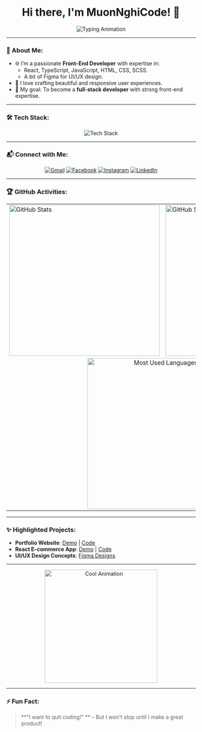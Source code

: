<h1 align="center">Hi there, I'm MuonNghiCode! 👋</h1>

<p align="center">
  <img src="https://readme-typing-svg.demolab.com?font=Fira+Code&weight=500&size=24&pause=1000&color=4A90E2&center=true&vCenter=true&width=435&lines=Front-End+Developer;React%2C+TypeScript+Enthusiast;Crafting+Responsive+Websites;I+Want+To+Quit!" alt="Typing Animation" />
</p>

---

### 🌟 About Me:
- 🌐 I’m a passionate **Front-End Developer** with expertise in:
  - React, TypeScript, JavaScript, HTML, CSS, SCSS.
  - A bit of Figma for UI/UX design.
- 🚀 I love crafting beautiful and responsive user experiences.
- 🎯 My goal: To become a **full-stack developer** with strong front-end expertise.


---

### 🛠️ Tech Stack:
<div align="center">
  <img src="https://skillicons.dev/icons?i=react,typescript,javascript,html,css,sass,tailwind,figma" alt="Tech Stack" />
</div>

---

### 📬 Connect with Me:
<div align="center">
  <a href="mailto:youremail@gmail.com"><img src="https://img.shields.io/badge/Gmail-D14836?style=for-the-badge&logo=gmail&logoColor=white" alt="Gmail"></a>
  <a href="https://www.facebook.com/minhqquan.pham/"><img src="https://img.shields.io/badge/Facebook-1877F2?style=for-the-badge&logo=facebook&logoColor=white" alt="Facebook"></a>
  <a href="https://www.instagram.com/_minhqquan/"><img src="https://img.shields.io/badge/Instagram-E4405F?style=for-the-badge&logo=instagram&logoColor=white" alt="Instagram"></a>
  <a href="https://www.linkedin.com/in/quan-code1610/"><img src="https://img.shields.io/badge/LinkedIn-0077B5?style=for-the-badge&logo=linkedin&logoColor=white" alt="LinkedIn"></a>
</div>

---

### 🏆 GitHub Activities:
<table align="center" style="border: none;">
  <tr>
    <td style="border: none;">
      <img src="https://github-readme-stats.vercel.app/api?username=MuonNghiCode&show_icons=true&theme=radical&count_private=true" alt="GitHub Stats" width="400px" />
    </td>
    <td style="border: none;">
      <img src="https://github-readme-streak-stats.herokuapp.com/?user=MuonNghiCode&theme=radical" alt="GitHub Streak Stats" width="400px" />
    </td>
  </tr>
  <tr>
    <td colspan="2" align="center" style="border: none;">
      <img src="https://github-readme-stats.vercel.app/api/top-langs/?username=MuonNghiCode&layout=compact&langs_count=6&theme=radical" alt="Most Used Languages" width="400px" />
    </td>
  </tr>
</table>


---

### ✨ Highlighted Projects:
- **Portfolio Website**: [Demo](#) | [Code](#)
- **React E-commerce App**: [Demo](https://coway-sigma.vercel.app/) | [Code](https://github.com/MuonNghiCode/coway)
- **UI/UX Design Concepts**: [Figma Designs](#)

---

<div align="center">
  <img src="https://media.giphy.com/media/qgQUggAC3Pfv687qPC/giphy.gif" width="300" alt="Cool Animation">
</div>

---

### ⚡ Fun Fact:
> **"I want to quit coding!" ** – But I won't stop until I make a great product!
